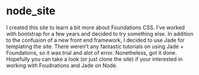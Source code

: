 # node_site
I created this site to learn a bit more about Foundations CSS. I've worked with bootstrap for a few years and decided to try something else. In addition to the confusion of a new front end framework, I decided to use Jade for templating the site. There weren't any fantastic tutorials on using Jade + Foundations, so it was trial and alot of error. Nonetheless, got it done. Hopefully you can take a look (or just clone the site) if your interested in working with Foudnations and Jade on Node. 